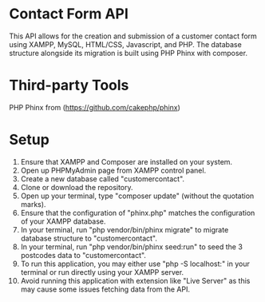 # **Contact Form API**

This API allows for the creation and submission of a customer contact form using XAMPP, MySQL, HTML/CSS, Javascript, and PHP. The database structure alongside its migration is built using PHP Phinx with composer.

# **Third-party Tools**
PHP Phinx from (https://github.com/cakephp/phinx)

# **Setup**
1. Ensure that XAMPP and Composer are installed on your system.
2. Open up PHPMyAdmin page from XAMPP control panel.
3. Create a new database called "customercontact".
4. Clone or download the repository.
5. Open up your terminal, type "composer update" (without the quotation marks).
6. Ensure that the configuration of "phinx.php" matches the configuration of your XAMPP database.
7. In your terminal, run "php vendor/bin/phinx migrate" to migrate database structure to "customercontact".
8. In your terminal, run "php vendor/bin/phinx seed:run" to seed the 3 postcodes data to "customercontact".
9. To run this application, you may either use "php -S localhost:<port number>" in your terminal or run directly using your XAMPP server.
10. Avoid running this application with extension like "Live Server" as this may cause some issues fetching data from the API.
